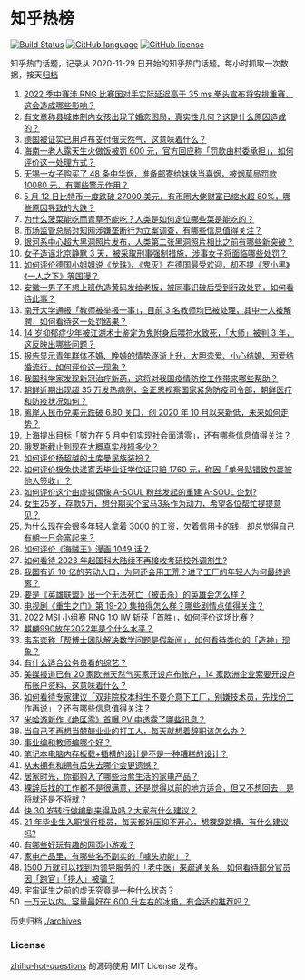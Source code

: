 # 知乎热榜
[![Build Status](https://github.com/ToWeLong/zhihu-hot-questions/workflows/CI/badge.svg)](https://github.com/ToWeLong/zhihu-hot-questions/actions)
[![GitHub language](https://img.shields.io/badge/language-golang-orange.svg)](https://golang.org/)
[![GitHub license](https://img.shields.io/github/license/ToWeLong/zhihu-hot-questions)](https://github.com/ToWeLong/zhihu-hot-questions/blob/main/LICENSE)

知乎热门话题，记录从 2020-11-29 日开始的知乎热门话题。每小时抓取一次数据，按天[归档](./archives)

<!-- BEGIN -->

1. [2022 季中赛涉 RNG 比赛因对手实际延迟高于 35 ms 拳头宣布将安排重赛，这会造成哪些影响？](https://www.zhihu.com/question/532621607)
1. [有文章称县城体制内女孩出现了婚恋困局，真实性几何？这是什么原因造成的？](https://www.zhihu.com/question/531940348)
1. [德国被证实已用卢布支付俄天然气，这意味着什么？](https://www.zhihu.com/question/532463415)
1. [海南一老人露天生火做饭被罚 600 元，官方回应称「罚款由村委承担」，如何评价这一处理方式？](https://www.zhihu.com/question/532536695)
1. [无锡一女子购买了 48 条中华烟，准备邮寄给妹妹当喜烟，被烟草局罚款 10080 元，有哪些警示作用？](https://www.zhihu.com/question/532567380)
1. [5 月 12 日比特币一度跌破 27000 美元，有币圈大佬财富已缩水超 80%，哪些原因导致的大跌？](https://www.zhihu.com/question/532506973)
1. [为什么菠菜能吃而青草不能吃？人类是如何定位哪些菜是能吃的？](https://www.zhihu.com/question/530788654)
1. [市场监管总局对知网涉嫌垄断行为立案调查，有哪些信息值得关注？](https://www.zhihu.com/question/532647759)
1. [银河系中心超大黑洞照片发布，人类第二张黑洞照片相比之前有哪些新突破？](https://www.zhihu.com/question/530632972)
1. [女子造谣北京静默 3 天，被采取刑事强制措施，涉事女子将面临哪些处罚？](https://www.zhihu.com/question/532607201)
1. [如何评价德国小姐姐说《龙珠》、《鬼灭》在德国最受欢迎，却不提《罗小黑》《一人之下》等国漫？](https://www.zhihu.com/question/532376740)
1. [安徽一男子不想上班伪造黄码发给老板，被同事识破后受到行政处罚，如何看待此事？](https://www.zhihu.com/question/532529854)
1. [南开大学通报「教师被举报一事」，目前 3 名教师均已被处理，其中一人被解聘，如何看待这一处罚结果？](https://www.zhihu.com/question/532639510)
1. [14 岁抑郁症少年被江湖术士鉴定为鬼附身后喂符水致死，「大师」被判 3 年，这反映出哪些问题？](https://www.zhihu.com/question/532449824)
1. [报告显示青年群体不婚、晚婚的情势逐渐上升，大胆恋爱、小心结婚、因爱结婚流行，如何评价这一现象？](https://www.zhihu.com/question/532591076)
1. [我国科学家发现新冠治疗新药，这将对我国疫情防控工作带来哪些帮助？](https://www.zhihu.com/question/532579542)
1. [朝鲜近期出现超 35 万发热病例，金正恩视察国家紧急防疫司令部，朝鲜医疗和防疫状况如何？](https://www.zhihu.com/question/532622697)
1. [离岸人民币兑美元跌破 6.80 关口，创 2020 年 10 月以来新低，未来如何走势？](https://www.zhihu.com/question/532450369)
1. [上海提出目标「努力在 5 月中旬实现社会面清零」，还有哪些信息值得关注？](https://www.zhihu.com/question/532587267)
1. [俄罗斯截止到现在大概真实战损多少？](https://www.zhihu.com/question/532379070)
1. [如何评价杨超越的土库曼民族装扮？](https://www.zhihu.com/question/501836689)
1. [如何评价极兔快递寄丢毕业证学位证只赔 1760 元，称因「单号贴错致包裹被他人签收」？](https://www.zhihu.com/question/532575539)
1. [如何评价这个由虚拟偶像 A-SOUL 粉丝发起的重建 A-SOUL 企划?](https://www.zhihu.com/question/532442062)
1. [女生25岁，存款5万，想分期买个宝马3系作为动力，希望各位帮忙提提意见？](https://www.zhihu.com/question/532344915)
1. [为什么现在会很多年轻人拿着 3000 的工资，欠着信用卡的钱，却总觉得自己有朝一日会富起来？](https://www.zhihu.com/question/531821144)
1. [如何评价《海贼王》漫画 1049 话？](https://www.zhihu.com/question/532589079)
1. [如何看待 2023 年起国科大陆续不再接收考研校外调剂生?](https://www.zhihu.com/question/532558170)
1. [我国有近 10 亿的劳动人口，为何还会用工荒？进了工厂的年轻人为何最终逃离？](https://www.zhihu.com/question/532504512)
1. [要是《英雄联盟》出一个无法死亡（被击杀）的英雄会怎么样？](https://www.zhihu.com/question/527259581)
1. [电视剧《重生之门》第 19-20 集拍得怎么样？哪些剧情点值得关注？](https://www.zhihu.com/question/532500187)
1. [2022 MSI 小组赛 RNG 1:0 IW 斩获「首胜」，如何评价这场比赛？](https://www.zhihu.com/question/532635420)
1. [麒麟990放在2022年是个什么水平？](https://www.zhihu.com/question/517365570)
1. [韦东奕称「帮博士团队解决数学问题是假新闻」，如何看待类似的「造神」现象？](https://www.zhihu.com/question/532630539)
1. [有什么适合公务员看的综艺？](https://www.zhihu.com/question/531989550)
1. [美媒报道已有 20 家欧洲天然气买家开设卢布账户，14 家欧洲企业索要开设卢布账户资料，这意味着什么？](https://www.zhihu.com/question/532568068)
1. [如何看待专家建议「双非院校本科生不要介意下工厂，别嫌技术员，先找份工作再说」？还有哪些信息值得关注？](https://www.zhihu.com/question/532469903)
1. [米哈游新作《绝区零》首曝 PV 中透露了哪些讯息？](https://www.zhihu.com/question/532616869)
1. [当自己不再想当兢兢业业的打工人，每天就想着辞职该怎么办？](https://www.zhihu.com/question/531098437)
1. [事业编和教师编哪个好？](https://www.zhihu.com/question/530234221)
1. [笔记本电脑内存板载+插槽的设计是不是一种糟糕的设计？](https://www.zhihu.com/question/532497374)
1. [从未拥有和拥有后失去哪个会更遗憾？](https://www.zhihu.com/question/531658458)
1. [居家时光，你都购入了哪些治愈生活的家电产品？](https://www.zhihu.com/question/530600972)
1. [裸辞后找的工作都不是很满意，还是觉得以前的地方适合，但又不想回去，是将就还是不将就？](https://www.zhihu.com/question/530691441)
1. [快 30 岁转行做编剧来得及吗？大家有什么建议？](https://www.zhihu.com/question/264350370)
1. [21 年毕业生入职银行柜员，每天都好压抑不开心，想裸辞跳槽，有什么建议吗?](https://www.zhihu.com/question/529634836)
1. [有哪些好玩有趣的网页小游戏？](https://www.zhihu.com/question/31435444)
1. [家电产品里，有哪些名不副实的「噱头功能」？](https://www.zhihu.com/question/527890301)
1. [1500 万就可以找到为领导服务的「老中医」来疏通关系，如何看待部分官员因「跑官」「捞人」被骗？](https://www.zhihu.com/question/532240277)
1. [宇宙诞生之前的虚无究竟是一种什么状态？](https://www.zhihu.com/question/531887769)
1. [一万元以内，容量最好在 600 升左右的冰箱，有合适的推荐吗？](https://www.zhihu.com/question/285974082)

<!-- END -->

历史归档 [./archives](./archives)


### License
[zhihu-hot-questions](https://github.com/towelong/zhihu-hot-questions) 的源码使用 MIT License 发布。